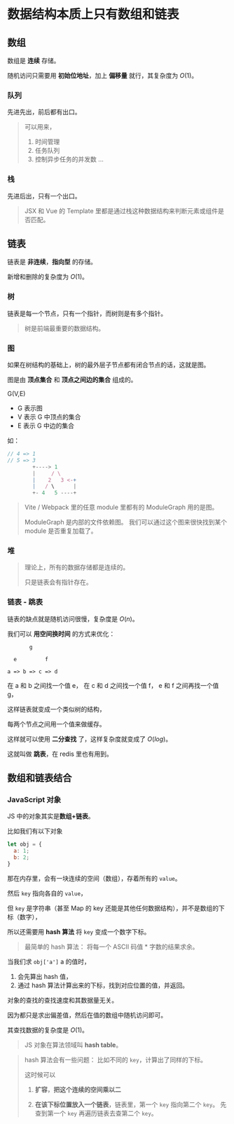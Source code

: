 # 数据结构本质上只有数组和链表

## 数组

数组是 **连续** 存储。

随机访问只需要用 **初始位地址**，加上 **偏移量** 就行，其复杂度为 $O(1)$。

### 队列

先进先出，前后都有出口。

> 可以用来，
>
> 1. 时间管理
> 2. 任务队列
> 3. 控制异步任务的并发数
>    ...

### 栈

先进后出，只有一个出口。

> JSX 和 Vue 的 Template 里都是通过栈这种数据结构来判断元素或组件是否匹配。

## 链表

链表是 **非连续**，**指向型** 的存储。

新增和删除的复杂度为 $O(1)$。

### 树

链表是每一个节点，只有一个指针，而树则是有多个指针。

> 树是前端最重要的数据结构。

### 图

如果在树结构的基础上，树的最外层子节点都有闭合节点的话，这就是图。

图是由 **顶点集合** 和 **顶点之间边的集合** 组成的。

G(V,E)

- G 表示图
- V 表示 G 中顶点的集合
- E 表示 G 中边的集合

如：

```js
// 4 => 1
// 5 => 3
        +----> 1
        |     / \
        |    2   3 <-+
        |   / \      |
        +- 4   5 ----+
```

> Vite / Webpack 里的任意 module 里都有的 ModuleGraph 用的是图。
>
> ModuleGraph 是内部的文件依赖图。
> 我们可以通过这个图来很快找到某个 module 是否重复加载了。

### 堆

> 理论上，所有的数据存储都是连续的。
>
> 只是链表会有指针存在。

### 链表 - 跳表

链表的缺点就是随机访问很慢，复杂度是 $O(n)$。

我们可以 **用空间换时间** 的方式来优化：

```
       g

  e         f

a => b => c => d
```

在 a 和 b 之间找一个值 e，
在 c 和 d 之间找一个值 f，
e 和 f 之间再找一个值 g，

这样链表就变成一个类似树的结构，

每两个节点之间用一个值来做缓存。

这样就可以使用 **二分查找** 了，这样复杂度就变成了 $O(log)$。

这就叫做 **跳表**，在 redis 里也有用到。

## 数组和链表结合

### JavaScript 对象

JS 中的对象其实是**数组+链表**。

比如我们有以下对象

```js
let obj = {
  a: 1;
  b: 2;
}
```

那在内存里，会有一块连续的空间（数组），存着所有的 `value`。

然后 `key` 指向各自的 `value`，

但 `key` 是字符串（甚至 Map 的 key 还能是其他任何数据结构），并不是数组的下标（数字），

所以还需要用 **hash 算法** 将 `key` 变成一个数字下标。

> 最简单的 hash 算法：
> 将每一个 ASCII 码值 \* 字数的结果求余。

当我们求 `obj['a']` a 的值时，

1. 会先算出 hash 值，
2. 通过 hash 算法计算出来的下标，找到对应位置的值，并返回。

对象的查找的查找速度和其数据量无关。

因为都只是求出偏差值，然后在值的数组中随机访问即可。

其查找数据的复杂度是 $O(1)$。

> JS 对象在算法领域叫 **hash table**。

> hash 算法会有一些问题：
> 比如不同的 `key`，计算出了同样的下标。
>
> 这时候可以
>
> 1. **扩容**，**把这个连续的空间乘以二**
>
> 2. **在该下标位置放入一个链表**，链表里，第一个 `key` 指向第二个 `key`。
>    先查到第一个 `key` 再遍历链表去查第二个 `key`。
